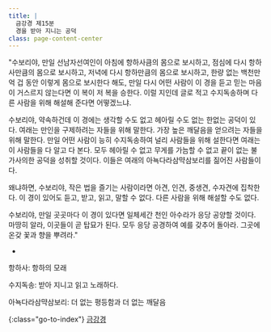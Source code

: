 ```yaml
---
title: |
  금강경 제15분
  경을 받아 지니는 공덕
class: page-content-center
---
```


"수보리야, 만일 선남자선여인이 아침에 항하사큼의 몸으로 보시하고,
점심에 다시 항하사만큼의 몸으로 보시하고,
저녁에 다시 항하만큼의 몸으로 보시하고,
한량 없는 백천만억 겁 동안 이렇게 몸으로 보시한다 해도,
만일 다시 어떤 사람이 이 경을 듣고 믿는 마음이 거스르지 않는다면
이 복이 저 복을 승한다.
이럴 지인데 글로 적고 수지독송하며
다른 사람을 위해 해설해 준다면 어떻겠느냐.

수보리야, 약속하건데 이 경에는 생각할 수도 없고 헤아릴 수도 없는 한없는 공덕이 있다.
여래는 만인을 구제하려는 자들을 위해 말한다.
가장 높은 깨달음을 얻으려는 자들을 위해 말한다.
만일 어떤 사람이 능히 수지독송하여 널리 사람들을 위해 설한다면 
여래는 이 사람들을 다 알고 다 본다.
모두 헤아릴 수 없고 무게를 가늠할 수 없고 끝이 없는 불가사의한 공덕을 성취할 것이다.
이들은 여래의 아뇩다라삼먁삼보리를 짊어진 사람들이다.

왜냐하면, 수보리야,
작은 법을 즐기는 사람이라면 아견, 인견, 중생견, 수자견에 집착한다.
이 경이 있어도 듣고, 받고, 읽고, 말할 수 없다.
다른 사람을 위해 해설할 수도 없다.

수보리야, 만일 곳곳마다 이 경이 있다면 일체세간 천인 아수라가 응당 공양할 것이다.
마땅히 알라, 이곳들이 곧 탑묘가 된다.
모두 응당 공경하여 예를 갖추어 돌아라.
그곳에 온갖 꽃과 향을 뿌려라."

*

항하사: 항하의 모래

수지독송: 받아 지니고 읽고 노래하다.

아뇩다라삼먁삼보리: 더 없는 평등함과 더 없는 깨달음

{:class="go-to-index"}
[금강경](index)